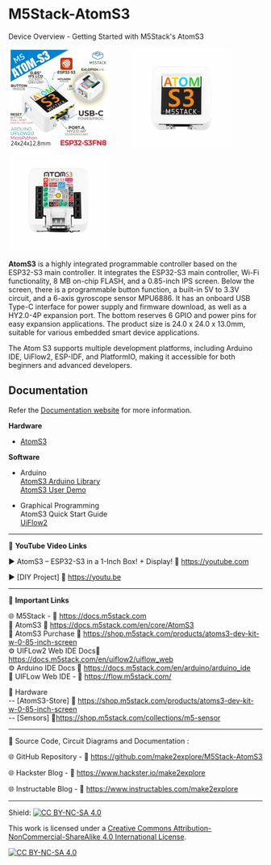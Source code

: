 # M5Stack-AtomS3
Device Overview - Getting Started with M5Stack's AtomS3  

<img src="/Images/atom1.png" height="200"> &nbsp; &nbsp; &nbsp; &nbsp; &nbsp; <img src="/Images/atom2.png" height="200" > &nbsp; &nbsp; &nbsp; &nbsp; &nbsp; <img src="/Images/atom3.png" height="200" >
  
**AtomS3** is a highly integrated programmable controller based on the ESP32-S3 main controller. It integrates the ESP32-S3 main controller, Wi-Fi functionality, 8 MB on-chip FLASH, and a 0.85-inch IPS screen. Below the screen, there is a programmable button function, a built-in 5V to 3.3V circuit, and a 6-axis gyroscope sensor MPU6886. It has an onboard USB Type-C interface for power supply and firmware download, as well as a HY2.0-4P expansion port. The bottom reserves 6 GPIO and power pins for easy expansion applications. The product size is 24.0 x 24.0 x 13.0mm, suitable for various embedded smart device applications.  
  
The Atom S3 supports multiple development platforms, including Arduino IDE, UiFlow2, ESP-IDF, and PlatformIO, making it accessible for both beginners and advanced developers.
  
  
## Documentation

Refer the [Documentation website](https://docs.m5stack.com/en/core/AtomS3) for more information.  

**Hardware**
- [AtomS3](https://docs.m5stack.com/en/core/AtomS3)  
  
**Software**
- Arduino  
    [AtomS3 Arduino Library](https://github.com/m5stack/M5AtomS3)  
    [AtomS3 User Demo](https://github.com/m5stack/M5AtomS3-UserDemo)  

- Graphical Programming  
    AtomS3 Quick Start Guide  
    [UiFlow2](https://docs.m5stack.com/en/uiflow2/uiflow_web)  
  

------------------------------------------------------------------------------------------------------

📕 **YouTube Video Links**  

▶️  AtomS3 – ESP32-S3 in a 1-Inch Box! + Display! 🔗  https://youtube.com  
  
▶️  [DIY Project]  🔗  https://youtu.be  

-------------------------------------------------------------------------------------------------------
📒 **Important Links**  
 
🌐 M5Stack - 🔗 https://docs.m5stack.com  
📒 AtomS3 🔗 https://docs.m5stack.com/en/core/AtomS3  
📙 AtomS3 Purchase 🔗 https://shop.m5stack.com/products/atoms3-dev-kit-w-0-85-inch-screen  
⚙️ UIFLow2 Web IDE Docs🔗 https://docs.m5stack.com/en/uiflow2/uiflow_web  
⚙️ Arduino IDE Docs 🔗 https://docs.m5stack.com/en/arduino/arduino_ide  
📘 UIFLow Web IDE - 🔗 https://flow.m5stack.com/  

🧰 Hardware  
--   [AtomS3-Store]  🔗 https://shop.m5stack.com/products/atoms3-dev-kit-w-0-85-inch-screen  
--   [Sensors]  🔗https://shop.m5stack.com/collections/m5-sensor  

------------------------------------------------------------------------------------------------------

📜 Source Code, Circuit Diagrams and Documentation : 

🌐 GitHub Repository - 🔗 https://github.com/make2explore/M5Stack-AtomS3  
  
🌐 Hackster Blog - 🔗 https://www.hackster.io/make2explore  
  
🌐 Instructable Blog - 🔗 https://www.instructables.com/make2explore  
  

------------------------------------------------------------------------------------------  

Shield: [![CC BY-NC-SA 4.0][cc-by-nc-sa-shield]][cc-by-nc-sa]

This work is licensed under a
[Creative Commons Attribution-NonCommercial-ShareAlike 4.0 International License][cc-by-nc-sa].

[![CC BY-NC-SA 4.0][cc-by-nc-sa-image]][cc-by-nc-sa]

[cc-by-nc-sa]: http://creativecommons.org/licenses/by-nc-sa/4.0/
[cc-by-nc-sa-image]: https://licensebuttons.net/l/by-nc-sa/4.0/88x31.png
[cc-by-nc-sa-shield]: https://img.shields.io/badge/License-CC%20BY--NC--SA%204.0-lightgrey.svg